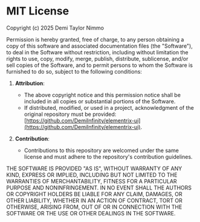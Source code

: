 # MIT License

Copyright (c) 2025 Demi Taylor Nimmo

Permission is hereby granted, free of charge, to any person obtaining a copy of this software and associated documentation files (the "Software"), to deal in the Software without restriction, including without limitation the rights to use, copy, modify, merge, publish, distribute, sublicense, and/or sell copies of the Software, and to permit persons to whom the Software is furnished to do so, subject to the following conditions:

1. **Attribution**:  
   - The above copyright notice and this permission notice shall be included in all copies or substantial portions of the Software.  
   - If distributed, modified, or used in a project, acknowledgment of the original repository must be provided:  
     [https://github.com/DemiInfinity/elementrix-ui](https://github.com/DemiInfinity/elementrix-ui).

2. **Contribution**:  
   - Contributions to this repository are welcomed under the same license and must adhere to the repository's contribution guidelines.

THE SOFTWARE IS PROVIDED "AS IS", WITHOUT WARRANTY OF ANY KIND, EXPRESS OR IMPLIED, INCLUDING BUT NOT LIMITED TO THE WARRANTIES OF MERCHANTABILITY, FITNESS FOR A PARTICULAR PURPOSE AND NONINFRINGEMENT. IN NO EVENT SHALL THE AUTHORS OR COPYRIGHT HOLDERS BE LIABLE FOR ANY CLAIM, DAMAGES, OR OTHER LIABILITY, WHETHER IN AN ACTION OF CONTRACT, TORT OR OTHERWISE, ARISING FROM, OUT OF OR IN CONNECTION WITH THE SOFTWARE OR THE USE OR OTHER DEALINGS IN THE SOFTWARE.
